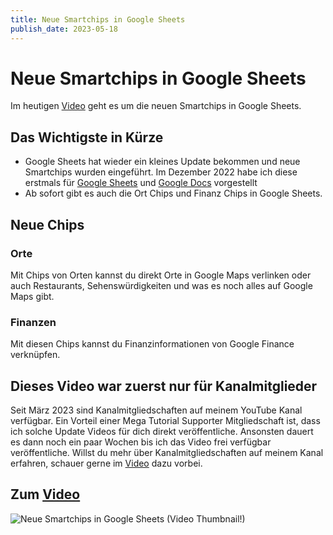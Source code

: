 ```yaml
---
title: Neue Smartchips in Google Sheets
publish_date: 2023-05-18
---
```


# Neue Smartchips in Google Sheets

Im heutigen [Video](https://youtu.be/xndziNL5__4) geht es um die neuen Smartchips in Google Sheets. 

## Das Wichtigste in Kürze

- Google Sheets hat wieder ein kleines Update bekommen und neue Smartchips wurden eingeführt. Im Dezember 2022 habe ich diese erstmals für [Google Sheets](https://youtu.be/tshtD4NLQ2w) und [Google Docs](https://youtu.be/urHaQcMeOVA) vorgestellt
- Ab sofort gibt es auch die Ort Chips und Finanz Chips in Google Sheets.

## Neue Chips

### Orte

Mit Chips von Orten kannst du direkt Orte in Google Maps verlinken oder auch Restaurants, Sehenswürdigkeiten und was es noch alles auf Google Maps gibt.

### Finanzen

Mit diesen Chips kannst du Finanzinformationen von Google Finance verknüpfen.

## Dieses Video war zuerst nur für Kanalmitglieder

Seit März 2023 sind Kanalmitgliedschaften auf meinem YouTube Kanal verfügbar. Ein Vorteil einer Mega Tutorial Supporter Mitgliedschaft ist, dass ich solche Update Videos für dich direkt veröffentliche. Ansonsten dauert es dann noch ein paar Wochen bis ich das Video frei verfügbar veröffentliche. Willst du mehr über Kanalmitgliedschaften auf meinem Kanal erfahren, schauer gerne im [Video](https://youtu.be/ZLWu1m36Ty4) dazu vorbei.

## Zum [Video](https://youtu.be/xndziNL5__4)

![Neue Smartchips in Google Sheets (Video Thumbnail!)](../thumbnails/Fertig469.jpg "Neue Smartchips in Google Sheets (Video Thumbnail!)")